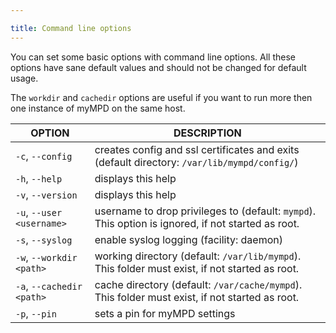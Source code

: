 ```yaml
---

title: Command line options
---
```


You can set some basic options with command line options. All these options have sane default values and should not be changed for default usage.

The `workdir` and `cachedir` options are useful if you want to run more then one instance of myMPD on the same host.

| OPTION | DESCRIPTION |
| ------ | ----------- |
| `-c`, `--config` | creates config and ssl certificates and exits (default directory: `/var/lib/mympd/config/`) |
| `-h`, `--help` | displays this help |
| `-v`, `--version` | displays this help |
| `-u`, `--user <username>`| username to drop privileges to (default: `mympd`). This option is ignored, if not started as root. |
| `-s`, `--syslog` | enable syslog logging (facility: daemon) |
| `-w`, `--workdir <path>` | working directory (default: `/var/lib/mympd`). This folder must exist, if not started as root. |
| `-a`, `--cachedir <path>` | cache directory (default: `/var/cache/mympd`). This folder must exist, if not started as root. |
| `-p`, `--pin` | sets a pin for myMPD settings |


